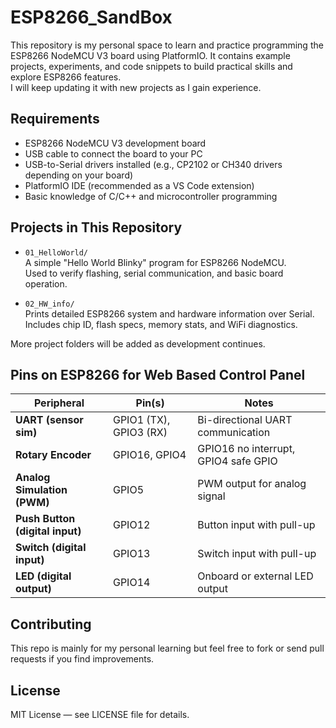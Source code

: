 # ESP8266_SandBox

This repository is my personal space to learn and practice programming the ESP8266 NodeMCU V3 board using PlatformIO. It contains example projects, experiments, and code snippets to build practical skills and explore ESP8266 features.  
I will keep updating it with new projects as I gain experience.

## Requirements

- ESP8266 NodeMCU V3 development board  
- USB cable to connect the board to your PC  
- USB-to-Serial drivers installed (e.g., CP2102 or CH340 drivers depending on your board)  
- PlatformIO IDE (recommended as a VS Code extension)  
- Basic knowledge of C/C++ and microcontroller programming

## Projects in This Repository

- `01_HelloWorld/`  
  A simple "Hello World Blinky" program for ESP8266 NodeMCU.  
  Used to verify flashing, serial communication, and basic board operation.

- `02_HW_info/`  
  Prints detailed ESP8266 system and hardware information over Serial.  
  Includes chip ID, flash specs, memory stats, and WiFi diagnostics.

More project folders will be added as development continues.

## Pins on ESP8266 for Web Based Control Panel

| Peripheral                      | Pin(s)                 | Notes                                |
| ------------------------------- | ---------------------- | ------------------------------------ |
| **UART (sensor sim)**           | GPIO1 (TX), GPIO3 (RX) | Bi-directional UART communication    |
| **Rotary Encoder**              | GPIO16, GPIO4          | GPIO16 no interrupt, GPIO4 safe GPIO |
| **Analog Simulation (PWM)**     | GPIO5                  | PWM output for analog signal         |
| **Push Button (digital input)** | GPIO12                 | Button input with pull-up            |
| **Switch (digital input)**      | GPIO13                 | Switch input with pull-up            |
| **LED (digital output)**        | GPIO14                 | Onboard or external LED output       |

## Contributing

This repo is mainly for my personal learning but feel free to fork or send pull requests if you find improvements.

## License

MIT License — see LICENSE file for details.
